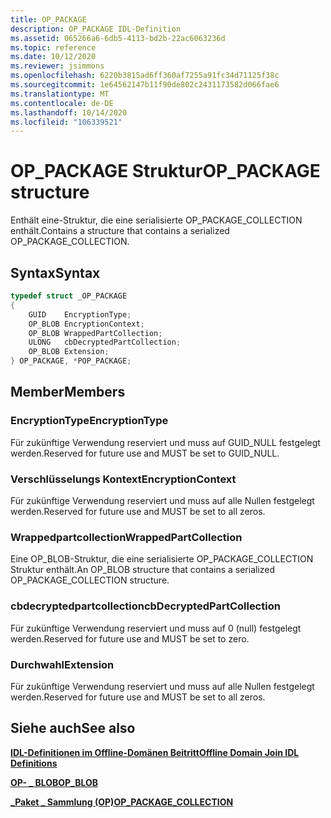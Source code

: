 ```yaml
---
title: OP_PACKAGE
description: OP_PACKAGE IDL-Definition
ms.assetid: 065266a6-6db5-4113-bd2b-22ac6063236d
ms.topic: reference
ms.date: 10/12/2020
ms.reviewer: jsimmons
ms.openlocfilehash: 6220b3815ad6ff360af7255a91fc34d71125f38c
ms.sourcegitcommit: 1e64562147b11f90de802c2431173582d066fae6
ms.translationtype: MT
ms.contentlocale: de-DE
ms.lasthandoff: 10/14/2020
ms.locfileid: "106339521"
---
```

# <a name="op_package-structure"></a><span data-ttu-id="e3c2a-103">OP_PACKAGE Struktur</span><span class="sxs-lookup"><span data-stu-id="e3c2a-103">OP_PACKAGE structure</span></span>

<span data-ttu-id="e3c2a-104">Enthält eine-Struktur, die eine serialisierte OP_PACKAGE_COLLECTION enthält.</span><span class="sxs-lookup"><span data-stu-id="e3c2a-104">Contains a structure that contains a serialized OP_PACKAGE_COLLECTION.</span></span>

## <a name="syntax"></a><span data-ttu-id="e3c2a-105">Syntax</span><span class="sxs-lookup"><span data-stu-id="e3c2a-105">Syntax</span></span>

```C++
typedef struct _OP_PACKAGE
{
    GUID    EncryptionType;
    OP_BLOB EncryptionContext;
    OP_BLOB WrappedPartCollection;
    ULONG   cbDecryptedPartCollection;
    OP_BLOB Extension;
} OP_PACKAGE, *POP_PACKAGE;
```

## <a name="members"></a><span data-ttu-id="e3c2a-106">Member</span><span class="sxs-lookup"><span data-stu-id="e3c2a-106">Members</span></span>

### <a name="encryptiontype"></a><span data-ttu-id="e3c2a-107">EncryptionType</span><span class="sxs-lookup"><span data-stu-id="e3c2a-107">EncryptionType</span></span>

<span data-ttu-id="e3c2a-108">Für zukünftige Verwendung reserviert und muss auf GUID_NULL festgelegt werden.</span><span class="sxs-lookup"><span data-stu-id="e3c2a-108">Reserved for future use and MUST be set to GUID_NULL.</span></span>

### <a name="encryptioncontext"></a><span data-ttu-id="e3c2a-109">Verschlüsselungs Kontext</span><span class="sxs-lookup"><span data-stu-id="e3c2a-109">EncryptionContext</span></span>

<span data-ttu-id="e3c2a-110">Für zukünftige Verwendung reserviert und muss auf alle Nullen festgelegt werden.</span><span class="sxs-lookup"><span data-stu-id="e3c2a-110">Reserved for future use and MUST be set to all zeros.</span></span>

### <a name="wrappedpartcollection"></a><span data-ttu-id="e3c2a-111">Wrappedpartcollection</span><span class="sxs-lookup"><span data-stu-id="e3c2a-111">WrappedPartCollection</span></span>

<span data-ttu-id="e3c2a-112">Eine OP_BLOB-Struktur, die eine serialisierte OP_PACKAGE_COLLECTION Struktur enthält.</span><span class="sxs-lookup"><span data-stu-id="e3c2a-112">An OP_BLOB structure that contains a serialized OP_PACKAGE_COLLECTION structure.</span></span>

### <a name="cbdecryptedpartcollection"></a><span data-ttu-id="e3c2a-113">cbdecryptedpartcollection</span><span class="sxs-lookup"><span data-stu-id="e3c2a-113">cbDecryptedPartCollection</span></span>

<span data-ttu-id="e3c2a-114">Für zukünftige Verwendung reserviert und muss auf 0 (null) festgelegt werden.</span><span class="sxs-lookup"><span data-stu-id="e3c2a-114">Reserved for future use and MUST be set to zero.</span></span>

### <a name="extension"></a><span data-ttu-id="e3c2a-115">Durchwahl</span><span class="sxs-lookup"><span data-stu-id="e3c2a-115">Extension</span></span>

<span data-ttu-id="e3c2a-116">Für zukünftige Verwendung reserviert und muss auf alle Nullen festgelegt werden.</span><span class="sxs-lookup"><span data-stu-id="e3c2a-116">Reserved for future use and MUST be set to all zeros.</span></span>

## <a name="see-also"></a><span data-ttu-id="e3c2a-117">Siehe auch</span><span class="sxs-lookup"><span data-stu-id="e3c2a-117">See also</span></span>

[<span data-ttu-id="e3c2a-118">**IDL-Definitionen im Offline-Domänen Beitritt**</span><span class="sxs-lookup"><span data-stu-id="e3c2a-118">**Offline Domain Join IDL Definitions**</span></span>](odj-idl.md)

[<span data-ttu-id="e3c2a-119">**OP- \_ BLOB**</span><span class="sxs-lookup"><span data-stu-id="e3c2a-119">**OP\_BLOB**</span></span>](odj-op_blob.md)

[<span data-ttu-id="e3c2a-120">**\_Paket \_ Sammlung (OP)**</span><span class="sxs-lookup"><span data-stu-id="e3c2a-120">**OP\_PACKAGE\_COLLECTION**</span></span>](odj-op_package_collection.md)
